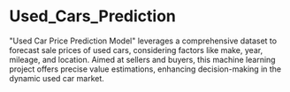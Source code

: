 # Used_Cars_Prediction
"Used Car Price Prediction Model" leverages a comprehensive dataset to forecast sale prices of used cars, considering factors like make, year, mileage, and location. Aimed at sellers and buyers, this machine learning project offers precise value estimations, enhancing decision-making in the dynamic used car market.
